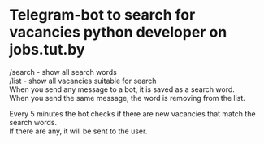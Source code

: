 # Telegram-bot to search for vacancies python developer on jobs.tut.by
/search - show all search words\
/list - show all vacancies suitable for search\
When you send any message to a bot, it is saved as a search word.\
When you send the same message, the word is removing from the list.

Every 5 minutes the bot checks if there are new vacancies that match the search words.\
If there are any, it will be sent to the user.
